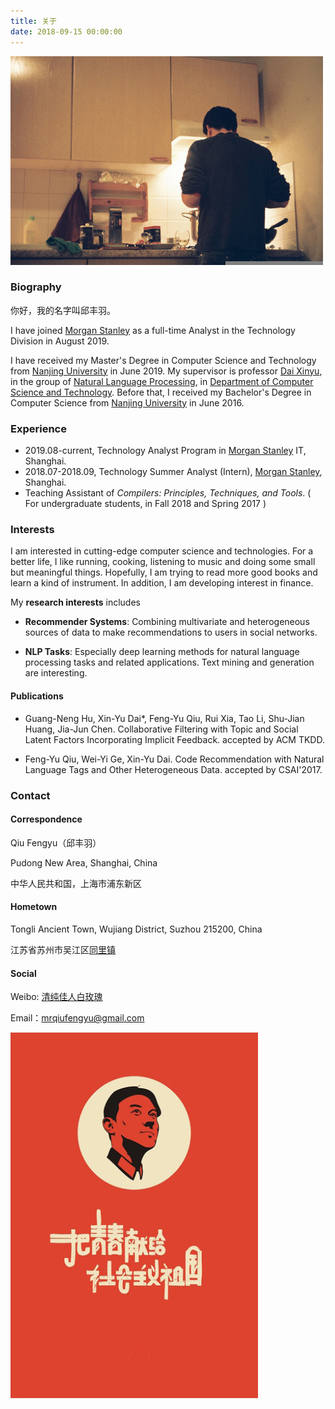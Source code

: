 ```yaml
---
title: 关于
date: 2018-09-15 00:00:00
---
```



![Header](index/header.jpg)

### Biography
你好，我的名字叫邱丰羽。

I have joined [Morgan Stanley](http://www.morganstanley.com/) as a full-time Analyst in the Technology Division in August 2019.

I have received my Master's Degree in Computer Science and Technology from [Nanjing University](http://www.nju.edu.cn) in June 2019. My supervisor is professor [Dai Xinyu](http://cs.nju.edu.cn/daixinyu), in the group of [Natural Language Processing](http://nlp.nju.edu.cn), in [Department of Computer Science and Technology](http://cs.nju.edu.cn). Before that, I received my Bachelor's Degree in Computer Science from [Nanjing University](http://www.nju.edu.cn) in June 2016. 

### Experience
* 2019.08-current, Technology Analyst Program in [Morgan Stanley](http://www.morganstanley.com/) IT, Shanghai.
* 2018.07-2018.09, Technology Summer Analyst (Intern), [Morgan Stanley](http://www.morganstanley.com/), Shanghai.
* Teaching Assistant of *Compilers: Principles, Techniques, and Tools*. ( For undergraduate students, in Fall 2018 and Spring 2017 )

### Interests

I am interested in cutting-edge computer science and technologies. For a better life, I like running, cooking, listening to music and doing some small but meaningful things. Hopefully, I am trying to read more good books and learn a kind of instrument. In addition, I am developing interest in finance.

My **research interests** includes

* **Recommender Systems**: Combining multivariate and heterogeneous sources of data to make recommendations to users in social networks. 

* **NLP Tasks**: Especially deep learning methods for natural language processing tasks and related applications. Text mining and generation are interesting.

#### Publications
* Guang-Neng Hu, Xin-Yu Dai*, Feng-Yu Qiu, Rui Xia, Tao Li, Shu-Jian Huang, Jia-Jun Chen. Collaborative Filtering with Topic and Social Latent Factors Incorporating Implicit Feedback. accepted by ACM TKDD.

* Feng-Yu Qiu, Wei-Yi Ge, Xin-Yu Dai. Code Recommendation with Natural Language Tags and Other Heterogeneous Data. accepted by CSAI'2017.

### Contact

#### Correspondence
Qiu Fengyu（邱丰羽）

Pudong New Area, Shanghai, China

中华人民共和国，上海市浦东新区

#### Hometown
Tongli Ancient Town, Wujiang District, Suzhou 215200, China

江苏省苏州市吴江区[同里镇](http://baike.baidu.com/item/%E5%90%8C%E9%87%8C%E9%95%87/5401782)
#### Social
Weibo: <a href="http://weibo.com/237533031/home" target="_blank">清纯佳人白玫瑰</a>

Email：<a href="mailto:mrqiufengyu@gmail.com">mrqiufengyu@gmail.com</a>

![Ending](index/ending.jpg)
